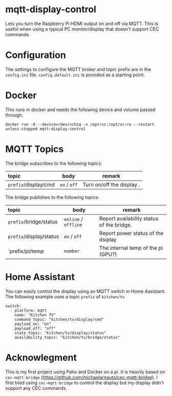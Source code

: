 mqtt-display-control
====================

Lets you turn the Raspberry Pi HDMI output on and off via MQTT. This is useful when using a typical PC monitor/display that doesn't support CEC commands.

# Configuration
The settings to configure the MQTT broker and topic prefix are in the `config.ini` file. `config.default.ini` is provided as a starting point.

# Docker
This runs in docker and needs the following device and volume passed through.
```
docker run -d --device=/dev/vchiq -v /opt/vc:/opt/vc:ro --restart unless-stopped mqtt-display-control
```

# MQTT Topics

The bridge subscribes to the following topics:

| topic                   | body                                    | remark                                           |
|:------------------------|-----------------------------------------|--------------------------------------------------|
| `prefix`/display/cmd    | `on` / `off`                            | Turn on/off the display        .                 |

The bridge publishes to the following topics:

| topic                   | body                                    | remark                                           |
|:------------------------|-----------------------------------------|--------------------------------------------------|
| `prefix`/bridge/status  | `online` / `offline`                    | Report availability status of the bridge.        |
| `prefix`/display/status | `on` / `off`                            | Report power status of the dsiplay               |
| `prefix/pi/temp         | `number`                                | The internal temp of the pi (GPU?)               |

# Home Assistant
You can easily control the display using an MQTT switch in Home Assistant. The following example uses a topic `prefix` of `kitchen/tv`
```
switch:
  - platform: mqtt
    name: "Kitchen TV"
    command_topic: "kitchen/tv/display/cmd"
    payload_on: "on"
    payload_off: "off"
    state_topic: "kitchen/tv/display/status"
    availability_topic: "kitchen/tv/bridge/status"
```

# Acknowlegment
This is my first project using Paho and Docker on a pi. It is heavily based on `cec-mqtt-bridge` (https://github.com/michaelarnauts/cec-mqtt-bridge). I first tried using `cec-mqtt-bridge` to control the display but my display didn't support any CEC commands.  
